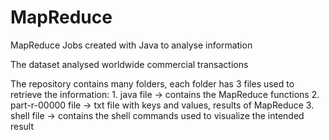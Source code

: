 # MapReduce
MapReduce Jobs created with Java to analyse information

The dataset analysed worldwide commercial transactions

The repository contains many folders, each folder has 3 files used to retrieve the information:
    1. java file -> contains the MapReduce functions
    2. part-r-00000 file -> txt file with keys and values, results of MapReduce
    3. shell file -> contains the shell commands used to visualize the intended result
